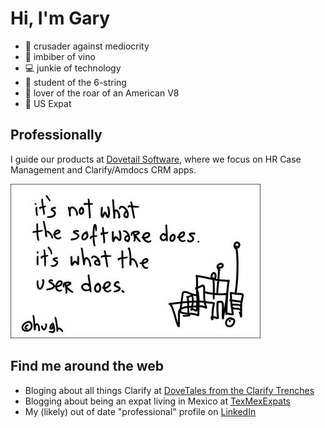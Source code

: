 # Hi, I'm Gary

* 🤺 crusader against mediocrity
* 🍷  imbiber of vino
* 💻 junkie of technology
* 🎸 student of the 6-string
* 🚗 lover of the roar of an American V8
* 🌴 US Expat


Professionally
------
I guide our products at [Dovetail Software](https://dovetailsoftware.com), where we focus on HR Case Management and Clarify/Amdocs CRM apps.

![It's what the user does](https://github.com/gsherman/gsherman/blob/master/what_the_user_does.jpg)

Find me around the web
------
* Bloging about all things Clarify at [DoveTales from the Clarify Trenches](https://clarify.dovetailsoftware.com/author/gsherman/)
* Blogging about being an expat living in Mexico at [TexMexExpats](https://texmexexpats.com/)
* My (likely) out of date "professional" profile on [LinkedIn](https://www.linkedin.com/in/garysherman/)


